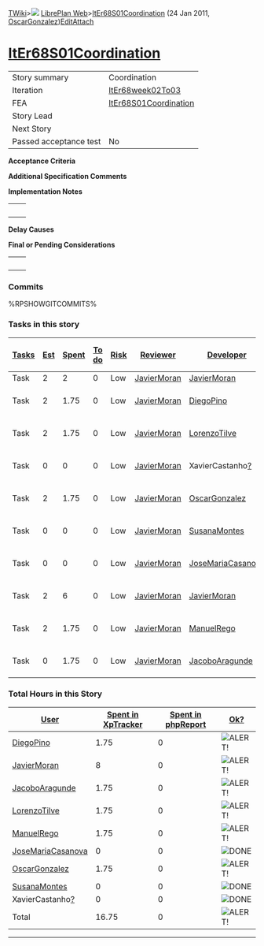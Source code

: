 [TWiki](/twiki/Main/WebHome)&gt;![](/twiki/TWiki/TWikiDocGraphics/web-bg-small.gif) [LibrePlan Web](/twiki/LibrePlan/WebHome)&gt;[ItEr68S01Coordination](http://wiki.libreplan-enterprise.com/twiki/LibrePlan/ItEr68S01Coordination "Topic revision: 7 (24 Jan 2011 - 11:58:59)") (24 Jan 2011, [OscarGonzalez](/twiki/Main/OscarGonzalez))[Edit](http://wiki.libreplan-enterprise.com/twiki/bin/edit/LibrePlan/ItEr68S01Coordination?t=1520337896 "Edit this topic text")[Attach](/twiki/bin/attach/LibrePlan/ItEr68S01Coordination "Attach an image or document to this topic")

 [ItEr68S01Coordination](/twiki/LibrePlan/ItEr68S01Coordination)
=================================================================================================================



|                        |                                                                          |
|------------------------|--------------------------------------------------------------------------|
| Story summary          | Coordination                                                             |
| Iteration              | [ItEr68week02To03](/twiki/LibrePlan/ItEr68week02To03)           |
| FEA                    | [ItEr68S01Coordination](/twiki/LibrePlan/ItEr68S01Coordination) |
| Story Lead             |                                                                          |
| Next Story             |                                                                          |
| Passed acceptance test | No                                                                       |

**Acceptance Criteria**

**Additional Specification Comments**

**Implementation Notes**

|     |     |
|-----|-----|
|     |     |

**Delay Causes**

**Final or Pending Considerations**

|     |     |
|-----|-----|
|     |     |

###  Commits

%RPSHOWGITCOMMITS%

###  Tasks in this story



| [Tasks](http://wiki.libreplan-enterprise.com/twiki/LibrePlan/ItEr68S01Coordination?sortcol=0;table=2;up=0#sorted_table "Sort by this column") | [Est](http://wiki.libreplan-enterprise.com/twiki/LibrePlan/ItEr68S01Coordination?sortcol=1;table=2;up=0#sorted_table "Sort by this column") | [Spent](http://wiki.libreplan-enterprise.com/twiki/LibrePlan/ItEr68S01Coordination?sortcol=2;table=2;up=0#sorted_table "Sort by this column") | [To do](http://wiki.libreplan-enterprise.com/twiki/LibrePlan/ItEr68S01Coordination?sortcol=3;table=2;up=0#sorted_table "Sort by this column") | [Risk](http://wiki.libreplan-enterprise.com/twiki/LibrePlan/ItEr68S01Coordination?sortcol=4;table=2;up=0#sorted_table "Sort by this column") | [Reviewer](http://wiki.libreplan-enterprise.com/twiki/LibrePlan/ItEr68S01Coordination?sortcol=5;table=2;up=0#sorted_table "Sort by this column") | [Developer](http://wiki.libreplan-enterprise.com/twiki/LibrePlan/ItEr68S01Coordination?sortcol=6;table=2;up=0#sorted_table "Sort by this column") | [Task Name](http://wiki.libreplan-enterprise.com/twiki/LibrePlan/ItEr68S01Coordination?sortcol=7;table=2;up=0#sorted_table "Sort by this column") | [Start Date](http://wiki.libreplan-enterprise.com/twiki/LibrePlan/ItEr68S01Coordination?sortcol=8;table=2;up=0#sorted_table "Sort by this column") | [Est End Date](http://wiki.libreplan-enterprise.com/twiki/LibrePlan/ItEr68S01Coordination?sortcol=9;table=2;up=0#sorted_table "Sort by this column") | [End Date](http://wiki.libreplan-enterprise.com/twiki/LibrePlan/ItEr68S01Coordination?sortcol=10;table=2;up=0#sorted_table "Sort by this column") |
|--------------------------------------------------------------------------------------------------------------------------------------------------------|------------------------------------------------------------------------------------------------------------------------------------------------------|--------------------------------------------------------------------------------------------------------------------------------------------------------|--------------------------------------------------------------------------------------------------------------------------------------------------------|-------------------------------------------------------------------------------------------------------------------------------------------------------|-----------------------------------------------------------------------------------------------------------------------------------------------------------|------------------------------------------------------------------------------------------------------------------------------------------------------------|------------------------------------------------------------------------------------------------------------------------------------------------------------|-------------------------------------------------------------------------------------------------------------------------------------------------------------|---------------------------------------------------------------------------------------------------------------------------------------------------------------|------------------------------------------------------------------------------------------------------------------------------------------------------------|
| Task                                                                                                                                                   | 2                                                                                                                                                    | 2                                                                                                                                                      | 0                                                                                                                                                      | Low                                                                                                                                                   | [JavierMoran](/twiki/Main/JavierMoran)                                                                                                           | [JavierMoran](/twiki/Main/JavierMoran)                                                                                                            | Coordination                                                                                                                                               |                                                                                                                                                             |                                                                                                                                                               |                                                                                                                                                            |
| Task                                                                                                                                                   | 2                                                                                                                                                    | 1.75                                                                                                                                                   | 0                                                                                                                                                      | Low                                                                                                                                                   | [JavierMoran](/twiki/Main/JavierMoran)                                                                                                           | [DiegoPino](/twiki/Main/DiegoPino)                                                                                                                | Roadmap second release                                                                                                                                     |                                                                                                                                                             |                                                                                                                                                               |                                                                                                                                                            |
| Task                                                                                                                                                   | 2                                                                                                                                                    | 1.75                                                                                                                                                   | 0                                                                                                                                                      | Low                                                                                                                                                   | [JavierMoran](/twiki/Main/JavierMoran)                                                                                                           | [LorenzoTilve](/twiki/Main/LorenzoTilve)                                                                                                          | Roadmap second release                                                                                                                                     |                                                                                                                                                             |                                                                                                                                                               |                                                                                                                                                            |
| Task                                                                                                                                                   | 0                                                                                                                                                    | 0                                                                                                                                                      | 0                                                                                                                                                      | Low                                                                                                                                                   | [JavierMoran](/twiki/Main/JavierMoran)                                                                                                           | XavierCastanho[?](/twiki/bin/edit/Main/XavierCastanho?topicparent=LibrePlan.ItEr68S01Coordination "Create this topic")                                     | Roadmap second release                                                                                                                                     |                                                                                                                                                             |                                                                                                                                                               |                                                                                                                                                            |
| Task                                                                                                                                                   | 2                                                                                                                                                    | 1.75                                                                                                                                                   | 0                                                                                                                                                      | Low                                                                                                                                                   | [JavierMoran](/twiki/Main/JavierMoran)                                                                                                           | [OscarGonzalez](/twiki/Main/OscarGonzalez)                                                                                                        | Roadmap second release                                                                                                                                     |                                                                                                                                                             |                                                                                                                                                               |                                                                                                                                                            |
| Task                                                                                                                                                   | 0                                                                                                                                                    | 0                                                                                                                                                      | 0                                                                                                                                                      | Low                                                                                                                                                   | [JavierMoran](/twiki/Main/JavierMoran)                                                                                                           | [SusanaMontes](/twiki/Main/SusanaMontes)                                                                                                          | Roadmap second release                                                                                                                                     |                                                                                                                                                             |                                                                                                                                                               |                                                                                                                                                            |
| Task                                                                                                                                                   | 0                                                                                                                                                    | 0                                                                                                                                                      | 0                                                                                                                                                      | Low                                                                                                                                                   | [JavierMoran](/twiki/Main/JavierMoran)                                                                                                           | [JoseMariaCasanova](/twiki/Main/JoseMariaCasanova)                                                                                                | Roadmap second release                                                                                                                                     |                                                                                                                                                             |                                                                                                                                                               |                                                                                                                                                            |
| Task                                                                                                                                                   | 2                                                                                                                                                    | 6                                                                                                                                                      | 0                                                                                                                                                      | Low                                                                                                                                                   | [JavierMoran](/twiki/Main/JavierMoran)                                                                                                           | [JavierMoran](/twiki/Main/JavierMoran)                                                                                                            | Roadmap second release                                                                                                                                     |                                                                                                                                                             |                                                                                                                                                               |                                                                                                                                                            |
| Task                                                                                                                                                   | 2                                                                                                                                                    | 1.75                                                                                                                                                   | 0                                                                                                                                                      | Low                                                                                                                                                   | [JavierMoran](/twiki/Main/JavierMoran)                                                                                                           | [ManuelRego](/twiki/Main/ManuelRego)                                                                                                              | Roadmap second release                                                                                                                                     |                                                                                                                                                             |                                                                                                                                                               |                                                                                                                                                            |
| Task                                                                                                                                                   | 0                                                                                                                                                    | 1.75                                                                                                                                                   | 0                                                                                                                                                      | Low                                                                                                                                                   | [JavierMoran](/twiki/Main/JavierMoran)                                                                                                           | [JacoboAragunde](/twiki/Main/JacoboAragunde)                                                                                                      | Roadmap second release                                                                                                                                     |                                                                                                                                                             |                                                                                                                                                               |                                                                                                                                                            |

###  Total Hours in this Story

| [User](http://wiki.libreplan-enterprise.com/twiki/LibrePlan/ItEr68S01Coordination?sortcol=0;table=3;up=0#sorted_table "Sort by this column") | [Spent in XpTracker](http://wiki.libreplan-enterprise.com/twiki/LibrePlan/ItEr68S01Coordination?sortcol=1;table=3;up=0#sorted_table "Sort by this column") | [Spent in phpReport](http://wiki.libreplan-enterprise.com/twiki/LibrePlan/ItEr68S01Coordination?sortcol=2;table=3;up=0#sorted_table "Sort by this column") | [Ok?](http://wiki.libreplan-enterprise.com/twiki/LibrePlan/ItEr68S01Coordination?sortcol=3;table=3;up=0#sorted_table "Sort by this column") |
|-------------------------------------------------------------------------------------------------------------------------------------------------------|---------------------------------------------------------------------------------------------------------------------------------------------------------------------|---------------------------------------------------------------------------------------------------------------------------------------------------------------------|------------------------------------------------------------------------------------------------------------------------------------------------------|
| [DiegoPino](/twiki/Main/DiegoPino)                                                                                                           | 1.75                                                                                                                                                                | 0                                                                                                                                                                   | ![ALERT!](/twiki/TWiki/TWikiDocGraphics/warning.gif "ALERT!")                                                                                    |
| [JavierMoran](/twiki/Main/JavierMoran)                                                                                                       | 8                                                                                                                                                                   | 0                                                                                                                                                                   | ![ALERT!](/twiki/TWiki/TWikiDocGraphics/warning.gif "ALERT!")                                                                                    |
| [JacoboAragunde](/twiki/Main/JacoboAragunde)                                                                                                 | 1.75                                                                                                                                                                | 0                                                                                                                                                                   | ![ALERT!](/twiki/TWiki/TWikiDocGraphics/warning.gif "ALERT!")                                                                                    |
| [LorenzoTilve](/twiki/Main/LorenzoTilve)                                                                                                     | 1.75                                                                                                                                                                | 0                                                                                                                                                                   | ![ALERT!](/twiki/TWiki/TWikiDocGraphics/warning.gif "ALERT!")                                                                                    |
| [ManuelRego](/twiki/Main/ManuelRego)                                                                                                         | 1.75                                                                                                                                                                | 0                                                                                                                                                                   | ![ALERT!](/twiki/TWiki/TWikiDocGraphics/warning.gif "ALERT!")                                                                                    |
| [JoseMariaCasanova](/twiki/Main/JoseMariaCasanova)                                                                                           | 0                                                                                                                                                                   | 0                                                                                                                                                                   | ![DONE](/twiki/TWiki/TWikiDocGraphics/choice-yes.gif "DONE")                                                                                     |
| [OscarGonzalez](/twiki/Main/OscarGonzalez)                                                                                                   | 1.75                                                                                                                                                                | 0                                                                                                                                                                   | ![ALERT!](/twiki/TWiki/TWikiDocGraphics/warning.gif "ALERT!")                                                                                    |
| [SusanaMontes](/twiki/Main/SusanaMontes)                                                                                                     | 0                                                                                                                                                                   | 0                                                                                                                                                                   | ![DONE](/twiki/TWiki/TWikiDocGraphics/choice-yes.gif "DONE")                                                                                     |
| XavierCastanho[?](/twiki/bin/edit/Main/XavierCastanho?topicparent=LibrePlan.ItEr68S01Coordination "Create this topic")                                | 0                                                                                                                                                                   | 0                                                                                                                                                                   | ![DONE](/twiki/TWiki/TWikiDocGraphics/choice-yes.gif "DONE")                                                                                     |
| Total                                                                                                                                                 | 16.75                                                                                                                                                               | 0                                                                                                                                                                   | ![ALERT!](/twiki/TWiki/TWikiDocGraphics/warning.gif "ALERT!")                                                                                    |

------------------------------------------------------------------------
